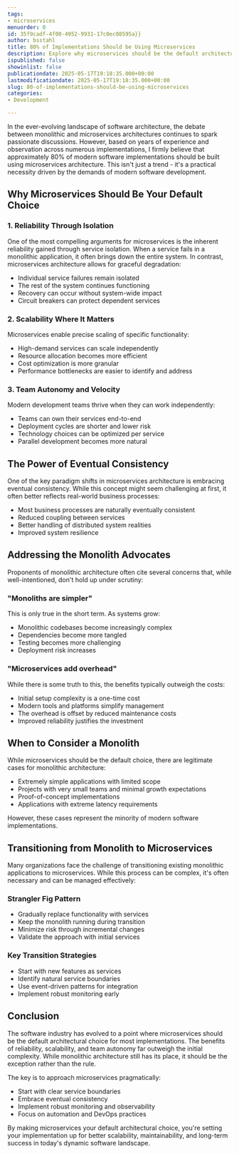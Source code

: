 ```yaml
---
tags:
- microservices
menuorder: 0
id: 35f9cadf-4f00-4952-9931-17c0ec08595a}}
author: bsstahl
title: 80% of Implementations Should be Using Microservices
description: Explore why microservices should be the default architecture for most modern software implementations. This post highlights the advantages of microservices over monolithic architectures, focusing on reliability. Gain insights into the importance of eventual consistency and learn about the challenges and benefits involved in transitioning to microservices after-the-fact. Perfect for developers and architects looking to make informed decisions about their software design, and for ignoring the well-intentioned but dangerous hype around "well-architected monoliths".
ispublished: false
showinlist: false
publicationdate: 2025-05-17T19:18:35.000+00:00
lastmodificationdate: 2025-05-17T19:18:35.000+00:00
slug: 80-of-implementations-should-be-using-microservices
categories:
- Development

---
```

In the ever-evolving landscape of software architecture, the debate between monolithic and microservices architectures continues to spark passionate discussions. However, based on years of experience and observation across numerous implementations, I firmly believe that approximately 80% of modern software implementations should be built using microservices architecture. This isn't just a trend - it's a practical necessity driven by the demands of modern software development.

## Why Microservices Should Be Your Default Choice

### 1. Reliability Through Isolation

One of the most compelling arguments for microservices is the inherent reliability gained through service isolation. When a service fails in a monolithic application, it often brings down the entire system. In contrast, microservices architecture allows for graceful degradation:

* Individual service failures remain isolated
* The rest of the system continues functioning
* Recovery can occur without system-wide impact
* Circuit breakers can protect dependent services

### 2. Scalability Where It Matters

Microservices enable precise scaling of specific functionality:

* High-demand services can scale independently
* Resource allocation becomes more efficient
* Cost optimization is more granular
* Performance bottlenecks are easier to identify and address

### 3. Team Autonomy and Velocity

Modern development teams thrive when they can work independently:

* Teams can own their services end-to-end
* Deployment cycles are shorter and lower risk
* Technology choices can be optimized per service
* Parallel development becomes more natural

## The Power of Eventual Consistency

One of the key paradigm shifts in microservices architecture is embracing eventual consistency. While this concept might seem challenging at first, it often better reflects real-world business processes:

* Most business processes are naturally eventually consistent
* Reduced coupling between services
* Better handling of distributed system realities
* Improved system resilience

## Addressing the Monolith Advocates

Proponents of monolithic architecture often cite several concerns that, while well-intentioned, don't hold up under scrutiny:

### "Monoliths are simpler"

This is only true in the short term. As systems grow:

* Monolithic codebases become increasingly complex
* Dependencies become more tangled
* Testing becomes more challenging
* Deployment risk increases

### "Microservices add overhead"

While there is some truth to this, the benefits typically outweigh the costs:

* Initial setup complexity is a one-time cost
* Modern tools and platforms simplify management
* The overhead is offset by reduced maintenance costs
* Improved reliability justifies the investment

## When to Consider a Monolith

While microservices should be the default choice, there are legitimate cases for monolithic architecture:

* Extremely simple applications with limited scope
* Projects with very small teams and minimal growth expectations
* Proof-of-concept implementations
* Applications with extreme latency requirements

However, these cases represent the minority of modern software implementations.

## Transitioning from Monolith to Microservices

Many organizations face the challenge of transitioning existing monolithic applications to microservices. While this process can be complex, it's often necessary and can be managed effectively:

### Strangler Fig Pattern

* Gradually replace functionality with services
* Keep the monolith running during transition
* Minimize risk through incremental changes
* Validate the approach with initial services

### Key Transition Strategies

* Start with new features as services
* Identify natural service boundaries
* Use event-driven patterns for integration
* Implement robust monitoring early

## Conclusion

The software industry has evolved to a point where microservices should be the default architectural choice for most implementations. The benefits of reliability, scalability, and team autonomy far outweigh the initial complexity. While monolithic architecture still has its place, it should be the exception rather than the rule.

The key is to approach microservices pragmatically:

* Start with clear service boundaries
* Embrace eventual consistency
* Implement robust monitoring and observability
* Focus on automation and DevOps practices

By making microservices your default architectural choice, you're setting your implementation up for better scalability, maintainability, and long-term success in today's dynamic software landscape.
